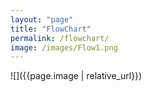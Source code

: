 ```yaml
---
layout: "page"
title: "FlowChart"
permalink: /flowchart/
image: /images/Flow1.png
---
```


![]({{page.image | relative_url}})